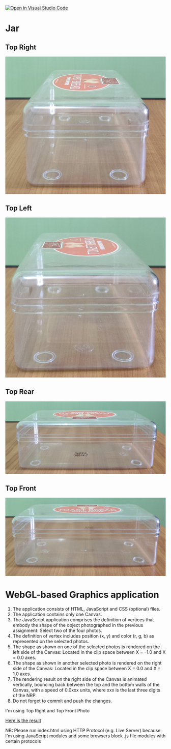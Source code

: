 [![Open in Visual Studio Code](https://classroom.github.com/assets/open-in-vscode-f059dc9a6f8d3a56e377f745f24479a46679e63a5d9fe6f495e02850cd0d8118.svg)](https://classroom.github.com/online_ide?assignment_repo_id=5692044&assignment_repo_type=AssignmentRepo)

# Jar

## Top Right

![Jar-TopFront](assets/Jar-TopRight.jpg)

## Top Left

![Jar-TopLeft](assets/Jar-TopLeft.jpg)

## Top Rear

![Jar-TopRear](assets/Jar-TopRear.jpg)

## Top Front

![Jar-TopFront](assets/Jar-TopFront.jpg)

# WebGL-based Graphics application

1. The application consists of HTML, JavaScript and CSS (optional) files.
2. The application contains only one Canvas.
3. The JavaScript application comprises the definition of vertices that embody the shape of the object photographed in the previous assignment: Select two of the four photos.
4. The definition of vertex includes position (x, y) and color (r, g, b) as represented on the selected photos.
5. The shape as shown on one of the selected photos is rendered on the left side of the Canvas: Located in the clip space between X = -1.0 and X = 0.0 axes.
6. The shape as shown in another selected photo is rendered on the right side of the Canvas: Located in the clip space between X = 0.0 and X = 1.0 axes.
7. The rendering result on the right side of the Canvas is animated vertically, bouncing back between the top and the bottom walls of the Canvas, with a speed of 0.0xxx units, where xxx is the last three digits of the NRP.
8. Do not forget to commit and push the changes.

I'm using Top Right and Top Front Photo

[Here is the result](https://cg2021e.github.io/assignment-1-HiRyanF/)

NB: Please run index.html using HTTP Protocol (e.g. Live Server) because I'm using JavaScript modules and some browsers block .js file modules with certain protocols
